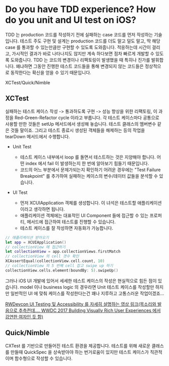 Do you have TDD experience? How do you unit and UI test on iOS?
===============================================================

TDD 는 production 코드를 작성하기 전에 실패하는 case 코드를 먼저 작성하는 기술입니다. 테스트 주도 구현 및 설계는 production 코드를 더도 말고 덜도 말고, 딱 해당 case 를 통과할 수 있는만큼만 구현할 수 있도록 도와줍니다.
적응하는데 시간이 걸리고, 가시적인 결과가 바로 나타나지도 않지만 계속 하다보면 점차 빠르게 개발할 수 있도록 도와줍니다.
TDD 는 코드의 변경이나 리팩토링이 발생했을 때 특히나 진가를 발휘합니다. 왜냐하면 그동안 진행한 테스트 코드들을 통해 변경되지 않는 코드들은 정상적으로 동작한다는 확신을 얻을 수 있기 때문입니다.

XCTest/Quick/Nimble


## XCTest
실패하는 테스트 케이스 작성 -> 통과하도록 구현 -> 성능 향상을 위한 리팩토링, 이 과정을 Red-Green-Refactor cycle 이라고 부릅니다. 각 테스트 케이스마다 공통으로 사용할 만한 것들은 setUp 메서드에서 생성해 놓습니다. 테스트 클래스의 멤버변수 같은 것들 말이죠. 그리고 테스트 종료시 생성된 객체들을 해제하는 등의 작업을 tearDown 메서드에서 수행합니다.

- Unit Test
    - 테스트 케이스 내부에서 loop 를 돌면서 테스트하는 것은 지양해야 합니다. 어떤 index 에서 fail 이 발생하는지 한 번에 알아보기 힘들기 때문입니다. 
    - 코드의 어느 부분에서 문제가되는지 확인하기 어려운 경우에는 "Test Failure Breakpoint" 를 추가하여 실패하는 케이스의 변수/데이터 값들을 분석할 수 있습니다.

- UI Test
    - 먼저 XCUIApplication 객체를 생성합니다. 이 녀석은 테스트할 애플리케이션이라고 생각하면 됩니다.
    - 애플리케이션 객체에는 대표적인 UI Component 들에 접근할 수 있는 프로퍼티, 메서드에 접근하여 테스트를 진행할 수 있습니다.
    - 테스트 케이스를 잘 작성하면 자동화가 가능합니다.
``` swift
// 애플리케이션 받아오기
let app = XCUIApplication()
// collectionView 에 접근하기
let collectionView = app.collectionViews.firstMatch
// collectionView 의 cell 갯수 확인
XCAssertEqual(collectionView.cell.count, 10)
// collectionView 의 5 번째 cell 잡고 swipe up 하기
collectionView.cells.element(boundBy: 5).swipeUp()
```

그러나 iOS UI 개발에 있어서 세세한 테스트 케이스의 작성은 현실적으로 힘든 점이 있습니다. model 이나 business logic 의 경우라면 Unit 테스트 케이스를 작성할만 하지만 일반적인 UI 에 맞춰 케이스를 작성한다는건 꽤나 지루하고 고통스러운 작업이겠죠...

[RWDevcon UI Testing 및 Accessibility 를 자세히 설명하는 영상 링크(목소리와 발음으로 추측컨데.... WWDC 2017 Building Visually Rich User Experiences 에서 강연한 여자인 듯 함)](https://youtu.be/NrHSZgbQ7_k)

## Quick/Nimble
CXTest 를 기반으로 만들어진 테스트 환경을 제공합니다. 테스트를 위해 새로운 클래스를 만들때 QuickSpec 을 상속받아야 하는 번거로움이 있지만 테스트 케이스가 직관적이며 함수형으로 작성할 수 있습니다.